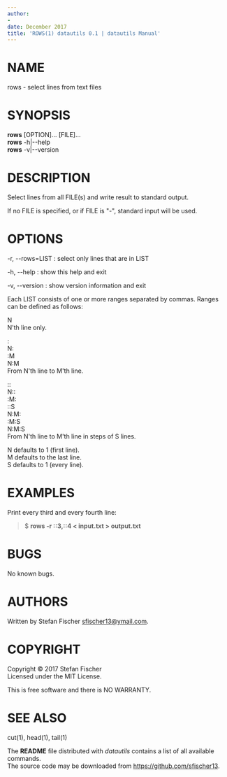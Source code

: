 ```yaml
---
author:
-
date: December 2017
title: 'ROWS(1) datautils 0.1 | datautils Manual'
---
```


# NAME

rows - select lines from text files

# SYNOPSIS

**rows** \[OPTION\]... \[FILE\]...\
**rows** -h|--help\
**rows** -v|--version

# DESCRIPTION

Select lines from all FILE(s) and write result to standard output.

If no FILE is specified, or if FILE is "-", standard input will be used.

# OPTIONS

-r, --rows=LIST
:   select only lines that are in LIST

-h, --help
:   show this help and exit

-v, --version
:   show version information and exit

Each LIST consists of one or more ranges separated by commas. Ranges can be defined as follows:

N\
N'th line only.

:\
N:\
:M\
N:M\
From N'th line to M'th line.

::\
N::\
:M:\
::S\
N:M:\
:M:S\
N:M:S\
From N'th line to M'th line in steps of S lines.

N defaults to 1 (first line).\
M defaults to the last line.\
S defaults to 1 (every line).

# EXAMPLES

Print every third and every fourth line:

> \$ **rows -r ::3,::4 &lt; input.txt &gt; output.txt**

# BUGS

No known bugs.

# AUTHORS

Written by Stefan Fischer <sfischer13@ymail.com>.

# COPYRIGHT

Copyright © 2017 Stefan Fischer\
Licensed under the MIT License.

This is free software and there is NO WARRANTY.

# SEE ALSO

cut(1), head(1), tail(1)

The **README** file distributed with *datautils* contains a list of all available commands.\
The source code may be downloaded from <https://github.com/sfischer13>.
